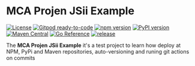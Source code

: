 # MCA Projen JSii Example

[![License](https://img.shields.io/badge/License-Apache%202.0-yellowgreen.svg)](https://opensource.org/licenses/Apache-2.0)
[![Gitpod ready-to-code](https://img.shields.io/badge/Gitpod-ready--to--code-blue?logo=gitpod)](https://gitpod.io/#https://github.com/marciocadev/mca-projen-jsii-example)
[![npm version](https://badge.fury.io/js/mca-projen-jsii-example.svg)](https://badge.fury.io/js/mca-projen-jsii-example)
[![PyPI version](https://badge.fury.io/py/mca-projen-jsii-example.svg)](https://badge.fury.io/py/mca-projen-jsii-example)
[![Maven Central](https://maven-badges.herokuapp.com/maven-central/com.marciocadev/mca-projen-jsii-example/badge.svg)](https://maven-badges.herokuapp.com/maven-central/com.marciocadev/mca-projen-jsii-example)
[![Go Reference](https://pkg.go.dev/badge/github.com/marciocadev/mca-projen-jsii-example-go.svg)](https://pkg.go.dev/github.com/marciocadev/mca-projen-jsii-example-go)
[![release](https://github.com/marciocadev/mca-projen-jsii-example/actions/workflows/release.yml/badge.svg)](https://github.com/marciocadev/mca-projen-jsii-example/actions/workflows/release.yml)

The **MCA Projen JSii Example** it's a test project to learn how deploy at NPM, PyPi and Maven repositories, auto-versioning and runing git actions on commits